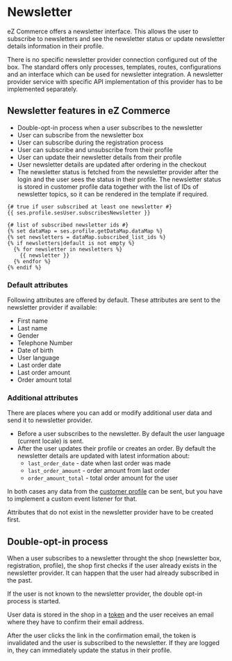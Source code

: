 # Newsletter

eZ Commerce offers a newsletter interface. This allows the user to subscribe to newsletters
and see the newsletter status or update newsletter details information in their profile.

There is no specific newsletter provider connection configured out of the box.
The standard offers only processes, templates, routes, configurations and an interface which can be used for newsletter integration.
A newsletter provider service with specific API implementation of this provider has to be implemented separately.

## Newsletter features in eZ Commerce

- Double-opt-in process when a user subscribes to the newsletter
- User can subscribe from the newsletter box
- User can subscribe during the registration process
- User can subscribe and unsubscribe from their profile
- User can update their newsletter details from their profile
- User newsletter details are updated after ordering in the checkout
- The newsletter status is fetched from the newsletter provider after the login and the user sees the status in their profile.
The newsletter status is stored in customer profile data together with the list of IDs of newsletter topics, so it can be rendered in the template if required.

``` html+twig
{# true if user subscribed at least one newsletter #}
{{ ses.profile.sesUser.subscribesNewsletter }}

{# list of subscribed newsletter ids #}
{% set dataMap = ses.profile.getDataMap.dataMap %}
{% set newsletters = dataMap.subscribed_list_ids %}
{% if newsletters|default is not empty %}
  {% for newsletter in newsletters %}
    {{ newsletter }}
  {% endfor %}
{% endif %}
```

### Default attributes

Following attributes are offered by default. These attributes are sent to the newsletter provider if available:

- First name
- Last name
- Gender
- Telephone Number
- Date of birth
- User language
- Last order date
- Last order amount
- Order amount total

### Additional attributes

There are places where you can add or modify additional user data and send it to newsletter provider.

- Before a user subscribes to the newsletter. By default the user language (current locale) is sent.
- After the user updates their profile or creates an order. By default the newsletter details are updated with latest information about:
    - `last_order_date` - date when last order was made 
    - `last_order_amount` - order amount from last order
    - `order_amount_total` - total order amount for the user

In both cases any data from the [customer profile](../customers/customers.md) can be sent,
but you have to implement a custom event listener for that.

Attributes that do not exist in the newsletter provider have to be created first.

## Double-opt-in process

When a user subscribes to a newsletter throught the shop (newsletter box, registration, profile),
the shop first checks if the user already exists in the newsletter provider.
It can happen that the user had already subscribed in the past.

If the user is not known to the newsletter provider, the double opt-in process is started.

User data is stored in the shop in a [token](../user_management/token/token.md) and the user receives an email where they have to confirm their email address.

After the user clicks the link in the confirmation email, the token is invalidated and the user is subscribed to the newsletter.
If they are logged in, they can immediately update the status in their profile.
